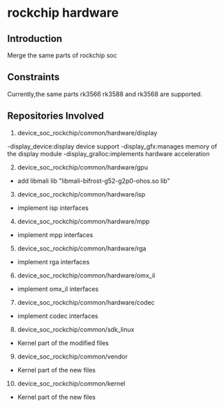 # rockchip hardware

## Introduction
Merge the same parts of rockchip soc 
## Constraints

Currently,the same parts rk3566 rk3588 and rk3568 are supported.
## Repositories Involved
1.  device_soc_rockchip/common/hardware/display


-display_device:display device support
-display_gfx:manages memory of the display module
-display_gralloc:implements hardware acceleration

2.  device_soc_rockchip/common/hardware/gpu

- add libmali lib "libmali-bifrost-g52-g2p0-ohos.so lib"

3.  device_soc_rockchip/common/hardware/isp

- implement isp interfaces

4.  device_soc_rockchip/common/hardware/mpp

- implement mpp interfaces

5.  device_soc_rockchip/common/hardware/rga

- implement rga interfaces

6.  device_soc_rockchip/common/hardware/omx_il

- implement omx_il interfaces

7.  device_soc_rockchip/common/hardware/codec

- implement codec interfaces

8.  device_soc_rockchip/common/sdk_linux

- Kernel part of the modified files

9.  device_soc_rockchip/common/vendor

- Kernel part of the new files

10.  device_soc_rockchip/common/kernel

- Kernel part of the new files
